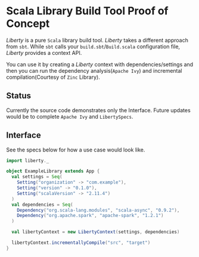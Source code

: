 Scala Library Build Tool Proof of Concept
=========================================
*Liberty* is a pure `Scala` library build tool. 
*Liberty* takes a different approach from `sbt`. While `sbt` calls your `build.sbt`/`Build.scala` configuration file,
*Liberty* provides a context API. 

You can use it by creating a *Liberty* context with dependencies/settings and then you can run the dependency analysis(`Apache Ivy`) and incremental compilation(Courtesy of `Zinc` Library). 

Status
------
Currently the source code demonstrates only the Interface. Future updates would be to complete `Apache Ivy` and 
`LibertySpecs`.

Interface
---------
See the specs below for how a use case would look like.
``` scala
import liberty._

object ExampleLibrary extends App {
  val settings = Seq(
    Setting("organization" -> "com.example"),
    Setting("version" -> "0.1.0"),
    Setting("scalaVersion" -> "2.11.4")
  )
  val dependencies = Seq(
    Dependency("org.scala-lang.modules", "scala-async", "0.9.2"),
    Dependency("org.apache.spark", "apache-spark", "1.2.1")
  )

  val libertyContext = new LibertyContext(settings, dependencies)

  libertyContext.incrementallyCompile("src", "target")
}
```
